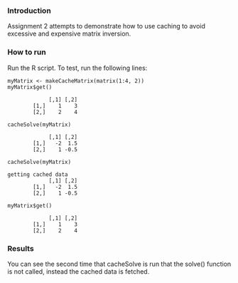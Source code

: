 ### Introduction
Assignment 2 attempts to demonstrate how to use caching to avoid excessive and expensive matrix inversion.

### How to run
Run the R script. To test, run the following lines:

```
myMatrix <- makeCacheMatrix(matrix(1:4, 2))
myMatrix$get()

             [,1] [,2]
        [1,]    1    3
        [2,]    2    4

cacheSolve(myMatrix)

             [,1] [,2]
        [1,]   -2  1.5
        [2,]    1 -0.5

cacheSolve(myMatrix)

getting cached data
             [,1] [,2]
        [1,]   -2  1.5
        [2,]    1 -0.5

myMatrix$get()

             [,1] [,2]
        [1,]    1    3
        [2,]    2    4
```

### Results
You can see the second time that cacheSolve is run that the solve() function is not called, instead the cached data is fetched.

